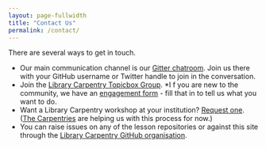 ```yaml
---
layout: page-fullwidth
title: "Contact Us"
permalink: /contact/
---
```

    
There are several ways to get in touch.

* Our main communication channel is our <a href="https://gitter.im/LibraryCarpentry/Lobby">Gitter chatroom</a>. Join us there with your GitHub username or Twitter handle to join in the conversation.
* Join the <a href="https://carpentries.topicbox.com/groups/discuss-library-carpentry">Library Carpentry Topicbox Group</a>.
*I f you are new to the community, we have an <a href="https://docs.google.com/forms/d/e/1FAIpQLScd90vQzJcxGsT3rRtY5bZsf4oMRX0HEhzfLV16bDSDVtxNrw/viewform">engagement form</a> - fill that in to tell us what you want to do. 
* Want a Library Carpentry workshop at your institution? <a href="https://software-carpentry.org/workshops/request/">Request one</a>. (<a href="https://carpentries.org/">The Carpentries</a> are helping us with this process for now.)
* You can raise issues on any of the lesson repositories or against this site through the <a href="https://github.com/LibraryCarpentry">Library Carpentry GitHub organisation</a>.
